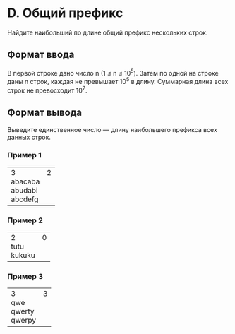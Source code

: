 # D. Общий префикс

Найдите наибольший по длине общий префикс нескольких строк.

## Формат ввода

В первой строке дано число n (1 ≤ n ≤ 10<sup>5</sup>). Затем по одной на строке даны n строк, каждая не превышает 
10<sup>5</sup> в длину. Суммарная длина всех строк не превосходит 10<sup>7</sup>.

## Формат вывода

Выведите единственное число — длину наибольшего префикса всех данных строк.

### Пример 1

<table><tr>
<td>
3<br>
abacaba<br>
abudabi<br>
abcdefg
</td>
<td>
2<br>
<br>
<br>
<br>
</td>
</tr></table>

### Пример 2

<table><tr>
<td>
2<br>
tutu<br>
kukuku
</td>
<td>
0<br>
<br>
<br>
</td>
</tr></table>

### Пример 3

<table><tr>
<td>
3<br>
qwe<br>
qwerty<br>
qwerpy
</td>
<td>
3<br>
<br>
<br>
<br>
</td>
</tr></table>